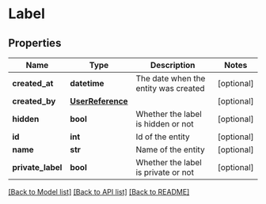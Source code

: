 # Label

## Properties
Name | Type | Description | Notes
------------ | ------------- | ------------- | -------------
**created_at** | **datetime** | The date when the entity was created | [optional] 
**created_by** | [**UserReference**](UserReference.md) |  | [optional] 
**hidden** | **bool** | Whether the label is hidden or not | [optional] 
**id** | **int** | Id of the entity | [optional] 
**name** | **str** | Name of the entity | [optional] 
**private_label** | **bool** | Whether the label is private or not | [optional] 

[[Back to Model list]](../README.md#documentation-for-models) [[Back to API list]](../README.md#documentation-for-api-endpoints) [[Back to README]](../README.md)

